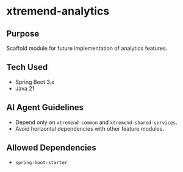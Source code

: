 # xtremend-analytics

## Purpose
Scaffold module for future implementation of analytics features.

## Tech Used
- Spring Boot 3.x
- Java 21

## AI Agent Guidelines
- Depend only on `xtremend-common` and `xtremend-shared-services`.
- Avoid horizontal dependencies with other feature modules.

## Allowed Dependencies
- `spring-boot-starter`
